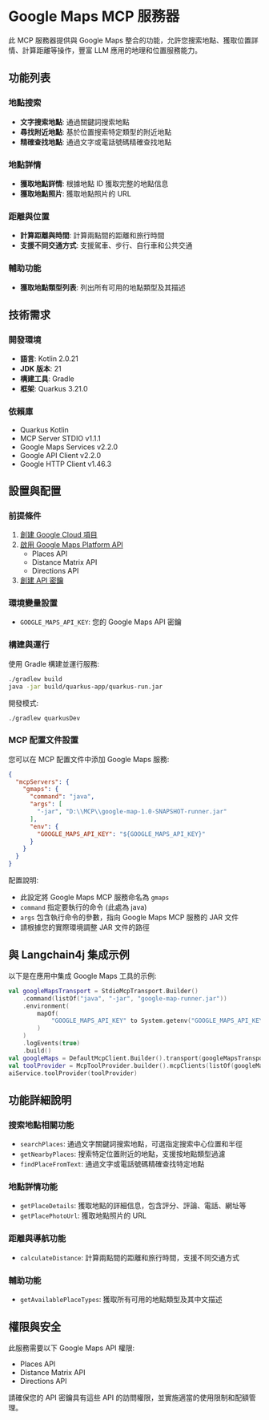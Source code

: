 # Google Maps MCP 服務器

此 MCP 服務器提供與 Google Maps 整合的功能，允許您搜索地點、獲取位置詳情、計算距離等操作，豐富 LLM 應用的地理和位置服務能力。

## 功能列表

### 地點搜索
- **文字搜索地點**: 通過關鍵詞搜索地點
- **尋找附近地點**: 基於位置搜索特定類型的附近地點
- **精確查找地點**: 通過文字或電話號碼精確查找地點

### 地點詳情
- **獲取地點詳情**: 根據地點 ID 獲取完整的地點信息
- **獲取地點照片**: 獲取地點照片的 URL

### 距離與位置
- **計算距離與時間**: 計算兩點間的距離和旅行時間
- **支援不同交通方式**: 支援駕車、步行、自行車和公共交通

### 輔助功能
- **獲取地點類型列表**: 列出所有可用的地點類型及其描述

## 技術需求

### 開發環境
- **語言**: Kotlin 2.0.21
- **JDK 版本**: 21
- **構建工具**: Gradle
- **框架**: Quarkus 3.21.0

### 依賴庫
- Quarkus Kotlin
- MCP Server STDIO v1.1.1
- Google Maps Services v2.2.0
- Google API Client v2.2.0
- Google HTTP Client v1.46.3

## 設置與配置

### 前提條件
1. [創建 Google Cloud 項目](https://console.cloud.google.com/projectcreate)
2. [啟用 Google Maps Platform API](https://console.cloud.google.com/google/maps-apis/api-list)
    - Places API
    - Distance Matrix API
    - Directions API
3. [創建 API 密鑰](https://console.cloud.google.com/google/maps-apis/credentials)

### 環境變量設置
- `GOOGLE_MAPS_API_KEY`: 您的 Google Maps API 密鑰

### 構建與運行

使用 Gradle 構建並運行服務:

```bash
./gradlew build
java -jar build/quarkus-app/quarkus-run.jar
```

開發模式:

```bash
./gradlew quarkusDev
```

### MCP 配置文件設置

您可以在 MCP 配置文件中添加 Google Maps 服務:

```json
{
  "mcpServers": {
    "gmaps": {
      "command": "java",
      "args": [
        "-jar", "D:\\MCP\\google-map-1.0-SNAPSHOT-runner.jar"
      ],
      "env": {
        "GOOGLE_MAPS_API_KEY": "${GOOGLE_MAPS_API_KEY}"
      }
    }
  }
}
```

配置說明:
- 此設定將 Google Maps MCP 服務命名為 `gmaps`
- `command` 指定要執行的命令 (此處為 java)
- `args` 包含執行命令的參數，指向 Google Maps MCP 服務的 JAR 文件
- 請根據您的實際環境調整 JAR 文件的路徑

## 與 Langchain4j 集成示例

以下是在應用中集成 Google Maps 工具的示例:

```kotlin
val googleMapsTransport = StdioMcpTransport.Builder()
    .command(listOf("java", "-jar", "google-map-runner.jar"))
    .environment(
        mapOf(
            "GOOGLE_MAPS_API_KEY" to System.getenv("GOOGLE_MAPS_API_KEY")
        )
    )
    .logEvents(true)
    .build()
val googleMaps = DefaultMcpClient.Builder().transport(googleMapsTransport).build()
val toolProvider = McpToolProvider.builder().mcpClients(listOf(googleMaps)).build()
aiService.toolProvider(toolProvider)
```

## 功能詳細說明

### 搜索地點相關功能

- `searchPlaces`: 通過文字關鍵詞搜索地點，可選指定搜索中心位置和半徑
- `getNearbyPlaces`: 搜索特定位置附近的地點，支援按地點類型過濾
- `findPlaceFromText`: 通過文字或電話號碼精確查找特定地點

### 地點詳情功能

- `getPlaceDetails`: 獲取地點的詳細信息，包含評分、評論、電話、網址等
- `getPlacePhotoUrl`: 獲取地點照片的 URL

### 距離與導航功能

- `calculateDistance`: 計算兩點間的距離和旅行時間，支援不同交通方式

### 輔助功能

- `getAvailablePlaceTypes`: 獲取所有可用的地點類型及其中文描述

## 權限與安全

此服務需要以下 Google Maps API 權限:
- Places API
- Distance Matrix API
- Directions API

請確保您的 API 密鑰具有這些 API 的訪問權限，並實施適當的使用限制和配額管理。
